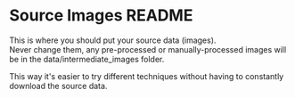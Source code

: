 # Source Images README

This is where you should put your source data (images).  
Never change them, any pre-processed or manually-processed images will be in
the data/intermediate_images folder.

This way it's easier to try different techniques without having to constantly
download the source data.
